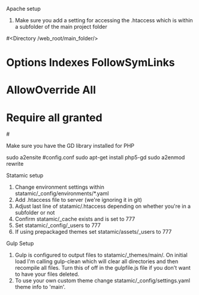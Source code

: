 Apache setup

1) Make sure you add a setting for accessing the .htaccess which is within a subfolder of the main project folder

#<Directory /web_root/main_folder/>
#       Options Indexes FollowSymLinks
#        AllowOverride All  
#       Require all granted
#</Directory>

Make sure you have the GD library installed for PHP

sudo a2ensite #config.conf
sudo apt-get install php5-gd
sudo a2enmod rewrite

Statamic setup

1) Change environment settings within statamic/_config/environments/*.yaml
2) Add .htaccess file to server (we're ignoring it in git)
3) Adjust last line of statamic/.htaccess depending on whether you're in a subfolder or not
4) Confirm statamic/_cache exists and is set to 777
5) Set statamic/_config/_users to 777
5) If using prepackaged themes set statamic/assets/_users to 777

Gulp Setup

1) Gulp is configured to output files to statamic/_themes/main/. On initial load I'm calling gulp-clean which will clear all directories and then recompile all files. Turn this of off in the gulpfile.js file if you don't want to have your files deleted. 
2) To use your own custom theme change statamic/_config/settings.yaml theme info to 'main'.